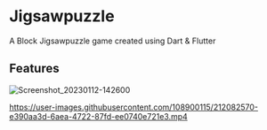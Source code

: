 # Jigsawpuzzle

A Block Jigsawpuzzle game created using Dart & Flutter

## Features

![Screenshot_20230112-142600](https://user-images.githubusercontent.com/108900115/212082065-e4594213-d407-496d-8b88-d19a23038b43.png)

https://user-images.githubusercontent.com/108900115/212082570-e390aa3d-6aea-4722-87fd-ee0740e721e3.mp4


